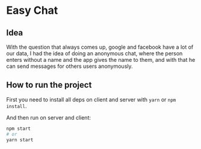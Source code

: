 # Easy Chat

## Idea
With the question that always comes up, google and facebook have a lot of our data, I had the idea of doing an anonymous chat, where the person enters without a name and the app gives the name to them, and with that he can send messages for others users anonymously.

## How to run the project

First you need to install all deps on client and server with `yarn` or `npm install`.

And then run on server and client:
```bash
npm start
# or
yarn start
```
